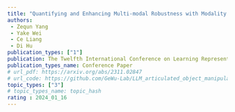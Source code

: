 ```yaml
---  
title: "Quantifying and Enhancing Multi-modal Robustness with Modality Preference"  
authors:  
 - Zequn Yang
 - Yake Wei
 - Ce Liang
 - Di Hu  
publication_types: ["1"]  
publication: The Twelfth International Conference on Learning Representations (ICLR)
publication_types_name: Conference Paper  
# url_pdf: https://arxiv.org/abs/2311.02847
# url_code: https://github.com/GeWu-Lab/LLM_articulated_object_manipulation/tree/main
topic_types: ["3"]
# topic_types_name: topic_hash
rating : 2024_01_16
---  
```

